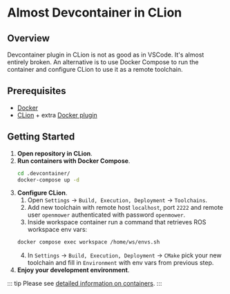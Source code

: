 # Almost Devcontainer in CLion

## Overview

Devcontainer plugin in CLion is not as good as in VSCode. It's almost entirely broken.
An alternative is to use Docker Compose to run the container and configure CLion to use it as a remote toolchain.

## Prerequisites
- [Docker](https://docs.docker.com/get-docker/)
- [CLion](https://www.jetbrains.com/clion/download/) + extra [Docker plugin](https://plugins.jetbrains.com/plugin/7724-docker)

## Getting Started

1. **Open repository in CLion**.
2. **Run containers with Docker Compose**.
    ```bash
    cd .devcontainer/
    docker-compose up -d
    ```
3. **Configure CLion**.
      1. Open `Settings` -> `Build, Execution, Deployment` -> `Toolchains`.
      2. Add new toolchain with remote host `localhost`, port `2222` and remote user `openmower` authenticated with password `openmower`. 
      3. Inside workspace container run a command that retrieves ROS workspace env vars:
      ```bash
      docker compose exec workspace /home/ws/envs.sh
      ```
      4. In `Settings` -> `Build, Execution, Deployment` -> `CMake` pick your new toolchain and fill in `Environment` with env vars from previous step.
4. **Enjoy your development environment**.

::: tip
Please see [detailed information on containers](devcontainer#detailed).
:::
